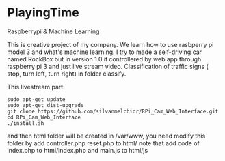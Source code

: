 # PlayingTime
Raspberrypi &amp; Machine Learning

This is creative project of my company. We learn how to use rasbperry pi model 3 and what's machine learning. 
I try to made a self-driving car named RockBox but in version 1.0 it controllered by web app through raspberry pi 3 and just live stream video. Classification of traffic signs ( stop, turn left, turn right) in folder classify.

This livestream part:
  ```
  sudo apt-get update 
  sudo apt-get dist-upgrade 
  git clone https://github.com/silvanmelchior/RPi_Cam_Web_Interface.git 
  cd RPi_Cam_Web_Interface 
  ./install.sh
  ```
and then html folder will be created in /var/www, you need modify this folder by add controller.php reset.php to html/ note that add code of index.php to html/index.php and main.js to html/js
